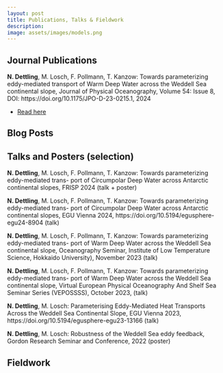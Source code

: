 ```yaml
---
layout: post
title: Publications, Talks & Fieldwork
description: 
image: assets/images/models.png
---
```


<h2 id="content">Journal Publications</h2>

<p>
  <b>N. Dettling</b>, M. Losch, F. Pollmann, T. Kanzow: Towards parameterizing eddy-mediated transport of Warm Deep Water across the 	Weddell Sea continental slope, Journal of Physical Oceanography, Volume 54: Issue 8, DOI: https://doi.org/10.1175/JPO-D-23-0215.1, 2024
<p>
<ul class="actions">
	<li><a href="https://journals.ametsoc.org/view/journals/phoc/54/8/JPO-D-23-0215.1.xml" class="button special small">Read here</a></li>
</ul>

<h2 id="content">Blog Posts</h2>
<dl>

<h2 id="content">Talks and Posters (selection)</h2>

<p>
<b>N. Dettling</b>, M. Losch, F. Pollmann, T. Kanzow: Towards parameterizing eddy-mediated trans-
port of Circumpolar Deep Water across Antarctic continental slopes, FRISP 2024 (talk + poster)
</p>

<p>
<b>N. Dettling</b>, M. Losch, F. Pollmann, T. Kanzow: Towards parameterizing eddy-mediated trans-
port of Circumpolar Deep Water across Antarctic continental slopes, EGU Vienna 2024, https://doi.org/10.5194/egusphere-egu24-8904 (talk)
</p>

<p>
<b>N. Dettling</b>, M. Losch, F. Pollmann, T. Kanzow: Towards parameterizing eddy-mediated trans-
port of Warm Deep Water across the Weddell Sea continental slope, Oceanography Seminar,
Institute of Low Temperature Science, Hokkaido University), November 2023 (talk)
</p>

<p>
<b>N. Dettling</b>, M. Losch, F. Pollmann, T. Kanzow: Towards parameterizing eddy-mediated trans-
port of Warm Deep Water across the Weddell Sea continental slope, Virtual European Physical
Oceanography And Shelf Sea Seminar Series (VEPOSSSS), October 2023, (talk)
</p>

<p>
<b>N. Dettling</b>, M. Losch: Parameterising Eddy-Mediated Heat Transports Across the Weddell
Sea Continental Slope, EGU Vienna 2023, https://doi.org/10.5194/egusphere-egu23-13166 (talk)
</p>

<p>
<b>N. Dettling</b>, M. Losch: Robustness of the Weddell Sea eddy feedback, Gordon Research Seminar and Conference, 2022 (poster)
</p>

<h2 id="content">Fieldwork</h2>
<dl>
